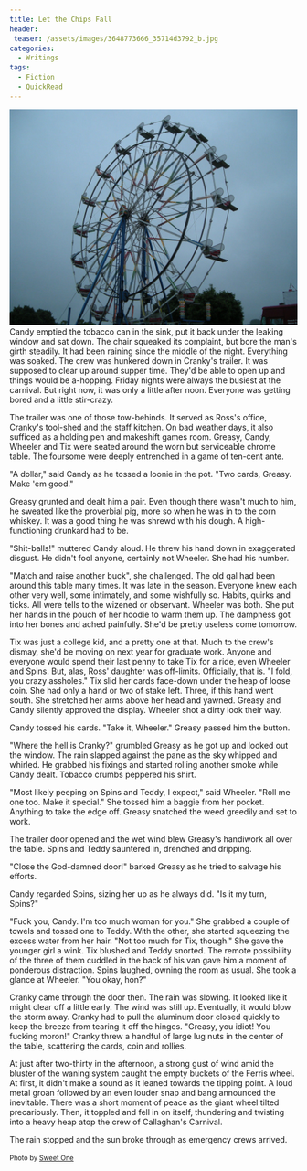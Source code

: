 ```yaml
---
title: Let the Chips Fall
header:
 teaser: /assets/images/3648773666_35714d3792_b.jpg
categories:
  - Writings
tags:
  - Fiction
  - QuickRead
---
```

<img src="/assets/images/3648773666_35714d3792_b.jpg">Candy emptied the tobacco can in the sink, put it back under the leaking window and sat down. The chair squeaked its complaint, but bore the man's girth steadily. It had been raining since the middle of the night. Everything was soaked. The crew was hunkered down in Cranky's trailer. It was supposed to clear up around supper time. They'd be able to open up and things would be a-hopping. Friday nights were always the busiest at the carnival. But right now, it was only a little after noon. Everyone was getting bored and a little stir-crazy.

The trailer was one of those tow-behinds. It served as Ross's office, Cranky's tool-shed and the staff kitchen. On bad weather days, it also sufficed as a holding pen and makeshift games room. Greasy, Candy, Wheeler and Tix were seated around the worn but serviceable chrome table. The foursome were deeply entrenched in a game of ten-cent ante.

"A dollar," said Candy as he tossed a loonie in the pot. "Two cards, Greasy. Make 'em good."

Greasy grunted and dealt him a pair. Even though there wasn't much to him, he sweated like the proverbial pig, more so when he was in to the corn whiskey. It was a good thing he was shrewd with his dough. A high-functioning drunkard had to be.

"Shit-balls!" muttered Candy aloud. He threw his hand down in exaggerated disgust. He didn't fool anyone, certainly not Wheeler. She had his number.

"Match and raise another buck", she challenged. The old gal had been around this table many times. It was late in the season. Everyone knew each other very well, some intimately, and some wishfully so. Habits, quirks and ticks. All were tells to the wizened or observant. Wheeler was both. She put her hands in the pouch of her hoodie to warm them up. The dampness got into her bones and ached painfully. She'd be pretty useless come tomorrow.

Tix was just a college kid, and a pretty one at that. Much to the crew's dismay, she'd be moving on next year for graduate work. Anyone and everyone would spend their last penny to take Tix for a ride, even Wheeler and Spins. But, alas, Ross' daughter was off-limits. Officially, that is. "I fold, you crazy assholes." Tix slid her cards face-down under the heap of loose coin. She had only a hand or two of stake left. Three, if this hand went south.  She stretched her arms above her head and yawned. Greasy and Candy silently approved the display. Wheeler shot a dirty look their way.

Candy tossed his cards. "Take it, Wheeler." Greasy passed him the button.

"Where the hell is Cranky?" grumbled Greasy as he got up and looked out the window. The rain slapped against the pane as the sky whipped and whirled. He grabbed his fixings and started rolling another smoke while Candy dealt. Tobacco crumbs peppered his shirt.

"Most likely peeping on Spins and Teddy, I expect," said Wheeler. "Roll me one too. Make it special." She tossed him a baggie from her pocket. Anything to take the edge off. Greasy snatched the weed greedily and set to work.

The trailer door opened and the wet wind blew Greasy's handiwork all over the table. Spins and Teddy sauntered in, drenched and dripping.

"Close the God-damned door!" barked Greasy as he tried to salvage his efforts.

Candy regarded Spins, sizing her up as he always did. "Is it my turn, Spins?"

"Fuck you, Candy. I'm too much woman for you." She grabbed a couple of towels and tossed one to Teddy.  With the other, she started squeezing the excess water from her hair. "Not too much for Tix, though." She gave the younger girl a wink. Tix blushed and Teddy snorted. The remote possibility of the three of them cuddled in the back of his van gave him a moment of ponderous distraction. Spins laughed, owning the room as usual. She took a glance at Wheeler. "You okay, hon?"

Cranky came through the door then. The rain was slowing. It looked like it might clear off a little early. The wind was still up. Eventually, it would blow the storm away. Cranky had to pull the aluminum door closed quickly to keep the breeze from tearing it off the hinges. "Greasy, you idiot! You fucking moron!" Cranky threw a handful of large lug nuts in the center of the table, scattering the cards, coin and rollies.

At just after two-thirty in the afternoon, a strong gust of wind amid the bluster of the waning system caught the empty buckets of the Ferris wheel. At first, it didn't make a sound as it leaned towards the tipping point. A loud metal groan followed by an even louder snap and bang announced the inevitable. There was a short moment of peace as the giant wheel tilted precariously. Then, it toppled and fell in on itself, thundering and twisting into a heavy heap atop the crew of Callaghan's Carnival.

The rain stopped and the sun broke through as emergency crews arrived.

<small>Photo by <a href="http://www.flickr.com/photos/84987970@N00/3648773666">Sweet One</a></small>